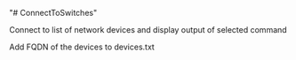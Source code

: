 "# ConnectToSwitches" 

Connect to list of network devices and display output of selected command

Add FQDN of the devices to devices.txt

